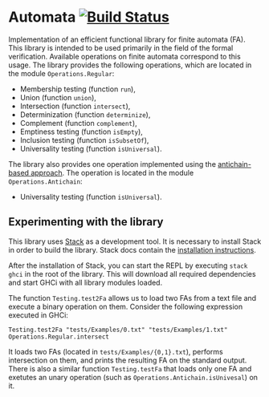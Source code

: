 # Automata [![Build Status](https://travis-ci.org/jakubriha/automata.svg?branch=master)](https://travis-ci.org/jakubriha/automata)
Implementation of an efficient functional library for finite automata (FA). This library is intended to be used primarily in the field of the formal verification. Available operations on finite automata correspond to this usage. The library provides the following operations, which are located in the module `Operations.Regular`:

* Membership testing (function `run`),
* Union (function `union`),
* Intersection (function `intersect`),
* Determinization (function `determinize`),
* Complement (function `complement`),
* Emptiness testing (function `isEmpty`),
* Inclusion testing (function `isSubsetOf`),
* Universality testing (function `isUniversal`).

The library also provides one operation implemented using the [antichain-based approach](http://link.springer.com/chapter/10.1007/978-3-642-12002-2_14). The operation is located in the module `Operations.Antichain`:

* Universality testing (function `isUniversal`).

## Experimenting with the library
This library uses [Stack](https://docs.haskellstack.org) as a development tool. It is necessary to install Stack in order to build the library. Stack docs contain the [installation instructions](https://docs.haskellstack.org/en/stable/README/#how-to-install).

After the installation of Stack, you can start the REPL by executing `stack ghci` in the root of the library. This will download all required dependencies and start GHCi with all library modules loaded.

The function `Testing.test2Fa` allows us to load two FAs from a text file and execute a binary operation on them. Consider the following expression executed in GHCi:

```Testing.test2Fa "tests/Examples/0.txt" "tests/Examples/1.txt" Operations.Regular.intersect```

It loads two FAs (located in `tests/Examples/{0,1}.txt`), performs intersection on them, and prints the resulting FA on the standard output. There is also a similar function `Testing.testFa` that loads only one FA and exetutes an unary operation (such as `Operations.Antichain.isUnivesal`) on it.

